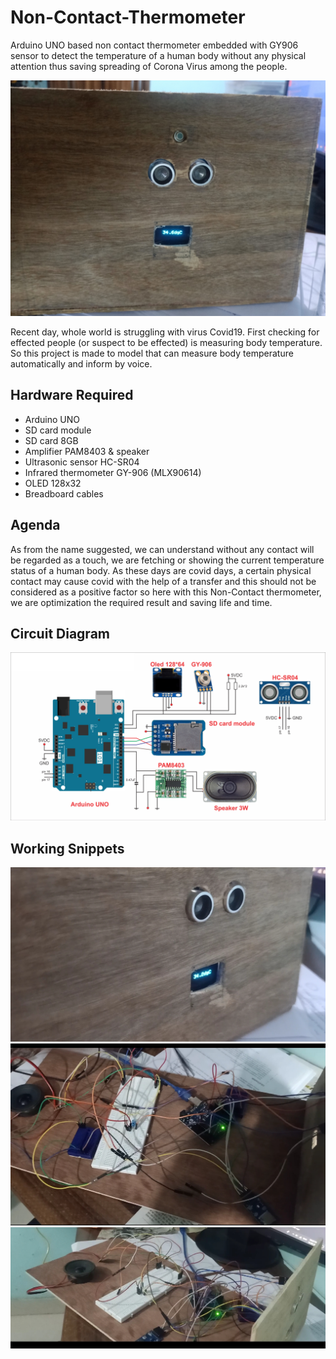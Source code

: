 # Non-Contact-Thermometer
Arduino UNO based non contact thermometer embedded with GY906 sensor to detect the temperature of a human body without any physical attention thus saving spreading of Corona Virus among the people.

![promo](https://github.com/TauqeerAhmad5201/Non-Contact-Thermometer/blob/main/images/4.jpg?raw=true)

Recent day, whole world is struggling with virus Covid19. First checking for effected people (or suspect to be effected) is measuring body temperature. So this project is made to model that can measure body temperature automatically and inform by voice.

## Hardware Required 

- Arduino UNO
- SD card module
- SD card 8GB 
- Amplifier PAM8403 & speaker
- Ultrasonic sensor HC-SR04
- Infrared thermometer GY-906 (MLX90614)
- OLED 128x32
- Breadboard cables

## Agenda 

As from the name suggested, we can understand without any contact will be regarded as a touch, we are fetching or showing the current temperature status of a human body. As these days are covid days, a certain physical contact may cause covid with the help of a transfer and this should not be considered as a positive factor so here with this Non-Contact thermometer, we are optimization the required result and saving life and time. 


## Circuit Diagram

![circuit](https://github.com/TauqeerAhmad5201/Non-Contact-Thermometer/blob/main/images/circuit_diagram.png?raw=true)

## Working Snippets

![circuit](https://github.com/TauqeerAhmad5201/Non-Contact-Thermometer/blob/main/images/3.jpg?raw=true)
![circuit](https://github.com/TauqeerAhmad5201/Non-Contact-Thermometer/blob/main/images/1.jpg?raw=true)
![circuit](https://github.com/TauqeerAhmad5201/Non-Contact-Thermometer/blob/main/images/2.jpg?raw=true)

